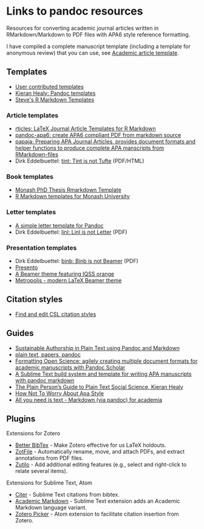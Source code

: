 # Links to pandoc resources

Resources for converting academic journal articles written in RMarkdown/Markdown to PDF files with APA6 style reference formatting.

I have compiled a complete manuscript template (including a template for anonymous review) that you can use, see [Academic article template](https://github.com/peterdalle/academic-article-template).

## Templates

- [User contributed templates](https://github.com/jgm/pandoc/wiki/User-contributed-templates)
- [Kieran Healy: Pandoc templates](https://github.com/kjhealy/pandoc-templates)
- [Steve's R Markdown Templates](https://github.com/svmiller/svm-r-markdown-templates)

### Article templates

- [rticles: LaTeX Journal Article Templates for R Markdown](https://github.com/rstudio/rticles)
- [pandoc-apa6: create APA6 compliant PDF from markdown source](https://github.com/mattweidner/pandoc-apa6)
- [papaja: Preparing APA Journal Articles, provides document formats and helper functions to produce complete APA manscripts from RMarkdown-files](https://github.com/crsh/papaja)
- Dirk Eddelbuettel: [tint: Tint is not Tufte](https://github.com/eddelbuettel/tint) (PDF/HTML)

### Book templates

- [Monash PhD Thesis Rmarkdown Template](https://github.com/robjhyndman/MonashThesis)
- [R Markdown templates for Monash University](https://github.com/numbats/monash)

### Letter templates

- [A simple letter template for Pandoc](https://github.com/aaronwolen/pandoc-letter)
- Dirk Eddelbuettel: [linl: Linl is not Letter](https://github.com/eddelbuettel/linl) (PDF)

### Presentation templates

- Dirk Eddelbuettel: [binb: Binb is not Beamer](https://github.com/eddelbuettel/binb) (PDF)
- [Presento](https://github.com/RatulSaha/presento)
- [A Beamer theme featuring IQSS orange](https://github.com/IQSS/iqss-beamer-theme)
- [Metropolis - modern LaTeX Beamer theme](https://github.com/matze/mtheme)

## Citation styles

- [Find and edit CSL citation styles](http://editor.citationstyles.org/)

## Guides

- [Sustainable Authorship in Plain Text using Pandoc and Markdown](https://programminghistorian.org/lessons/sustainable-authorship-in-plain-text-using-pandoc-and-markdown)
- [plain text, papers, pandoc](https://kieranhealy.org/blog/archives/2014/01/23/plain-text/)
- [Formatting Open Science: agilely creating multiple document formats for academic manuscripts with Pandoc Scholar](https://pandoc-scholar.github.io/)
- [A Sublime Text build system and template for writing APA manuscripts with pandoc markdown](https://github.com/iamamutt/pandoc-apa)
- [The Plain Person’s Guide to Plain Text Social Science, Kieran Healy](https://kieranhealy.org/files/papers/plain-person-text.pdf)
- [How Not To Worry About Apa Style](http://blog.efpsa.org/2015/06/09/how-not-to-worry-about-apa-style/)
- [All you need is text - Markdown (via pandoc) for academia](http://www.surefoss.org/publishing-publizieren/all-you-need-is-text-markdown-via-pandoc-for-academia/)

## Plugins

Extensions for Zotero

- [Better BibTex](https://github.com/retorquere/zotero-better-bibtex) - Make Zotero effective for us LaTeX holdouts.
- [ZotFile](http://zotfile.com/) - Automatically rename, move, and attach PDFs, and extract annotations from PDF files.
- [Zutilo](https://github.com/wshanks/Zutilo) - Add additional editing features (e.g., select and right-click to relate several items).

Extensions for Sublime Text, Atom

- [Citer](https://github.com/mangecoeur/Citer) - Sublime Text citations from bibtex.
- [Academic Markdown](https://github.com/mangecoeur/AcademicMarkdown) - Sublime Text extension adds an Academic Markdown language variant.
- [Zotero Picker](https://atom.io/packages/zotero-picker) - Atom extension to facilitate citation insertion from Zotero.
